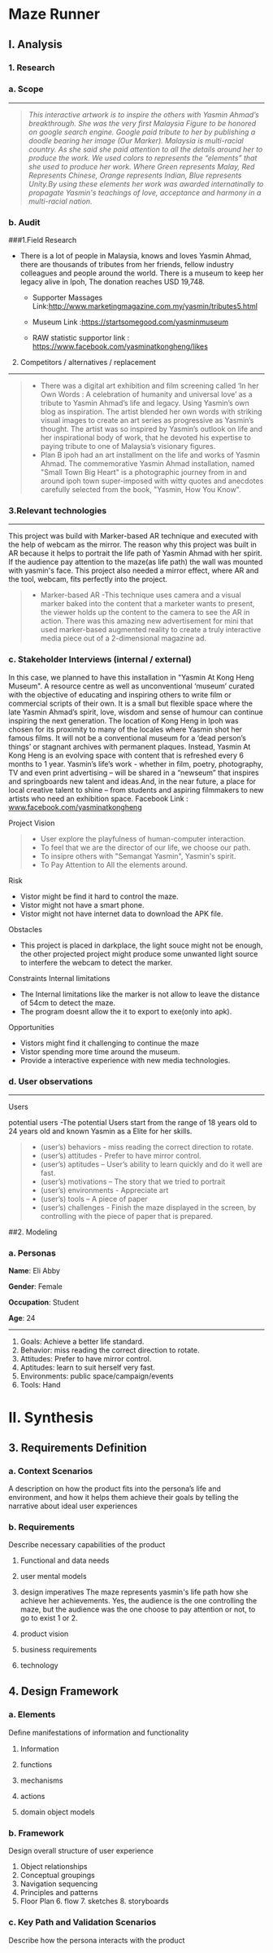 # Maze Runner
## I. Analysis

### 1. Research

### a. Scope

-------

>*This interactive artwork is to inspire the others with Yasmin Ahmad’s breakthrough. She was the very first Malaysia Figure to be honored on google search engine. Google paid tribute to her by publishing a doodle bearing her image (Our Marker). Malaysia is multi-racial country. As she said she paid attention to all the details around her to produce the work. We used colors to represents the “elements” that she used to produce her work. Where Green represents Malay, Red Represents Chinese, Orange represents Indian, Blue represents Unity.By using these elements her work was awarded internatinally to propagate Yasmin's teachings of love, acceptance and harmony in a multi-racial nation.*



### b. Audit
###1.Field Research
- There is a lot of people in Malaysia, knows and loves Yasmin Ahmad, there are thousands of tributes from her friends, fellow industry colleagues and people around the world. There is a museum to keep her legacy alive in Ipoh, The donation reaches USD 19,748.

	 * Supporter Massages Link:http://www.marketingmagazine.com.my/yasmin/tributes5.html 

	* Museum Link :https://startsomegood.com/yasminmuseum

	* RAW statistic supportor link : https://www.facebook.com/yasminatkongheng/likes

2. Competitors / alternatives / replacement
-------
>* There was a digital art exhibition and film screening called ‘In her Own Words : A celebration of humanity and universal love’ as a tribute to Yasmin Ahmad’s life and legacy. Using Yasmin’s own blog as inspiration. The artist blended her own words with striking visual images to create an art series as progressive as Yasmin’s thought. The artist was so inspired by Yasmin’s outlook on life and her inspirational body of work, that he devoted his expertise to paying tribute to one of Malaysia’s visionary figures.
>* Plan B ipoh had an art installment on the life and works of Yasmin Ahmad. The commemorative Yasmin Ahmad installation, named "Small Town Big Heart" is a photographic journey from in and around ipoh town super-imposed with witty quotes and anecdotes carefully selected from the book, "Yasmin, How You Know".


### 3.Relevant technologies
-------
This project was build with Marker-based AR technique and executed with the help of webcam as the mirror. The reason why this project was built in AR because it helps to portrait the life path of Yasmin Ahmad with her spirit. If the audience pay attention to the maze(as life path) the wall was mounted with yasmin's face. This project also needed a mirror effect, where AR and the tool, webcam, fits perfectly into the project. 

>* Marker-based AR 
>-This technique uses camera and a visual marker baked into the content that a marketer wants to present, the viewer holds up the content to the camera to see the AR in action. There was this amazing new advertisement for mini that used marker-based augmented reality to create a truly interactive media piece out of a 2-dimensional magazine ad. 



### c. Stakeholder Interviews (internal / external)
In this case, we planned to have this installation in "Yasmin At Kong Heng Museum". A resource centre as well as unconventional ‘museum’ curated with the objective of educating and inspiring others to write film or commercial scripts of their own. It is a small but flexible space where the late Yasmin Ahmad’s spirit, love, wisdom and sense of humour can continue inspiring the next generation.
The location of Kong Heng in Ipoh was chosen for its proximity to many of the locales where Yasmin shot her famous films.
It will not be a conventional museum for a ‘dead person’s things’ or stagnant archives with permanent plaques. Instead, 
Yasmin At Kong Heng is an evolving space with content that is refreshed every 6 months to 1 year. Yasmin’s life’s work - whether in film, poetry, photography, TV and even print advertising – will be shared in a “newseum” that inspires and springboards 
new talent and ideas.And, in the near future, a place for local creative talent to shine – from students and aspiring filmmakers to new artists who need an exhibition space. Facebook Link : www.facebook.com/yasminatkongheng

Project Vision
>- User explore the playfulness of human-computer interaction.
>- To feel that we are the director of our life, we choose our path.
>- To insipre others with "Semangat Yasmin", Yasmin's spirit.
>- To Pay Attention to All the elements around.

Risk
- Vistor might be find it hard to control the maze. 
- Vistor might not have a smart phone.
- Vistor might not have internet data to download the APK file.

Obstacles
- This project is placed in darkplace, the light souce might not be enough, the other projected project might produce some unwanted light source to interfere the webcam to detect the marker.


Constraints
Internal limitations
- The Internal limitations like the marker is not allow to leave the distance of 54cm to detect the maze. 
- The program doesnt allow the it to export to exe(only into apk).

Opportunities
- Vistors might find it challenging to continue the maze
- Vistor spending more time around the museum.
- Provide a interactive experience with new media technologies.

### d. User observations
-----

Users

 potential users -The potential Users start from the range of 18 years old to 24 years old and known Yasmin as a Elite for her skills.
>- (user’s) behaviors - miss reading the correct direction to rotate.
>- (user’s) attitudes - Prefer to have mirror control.
>- (user’s) aptitudes – User’s ability to learn quickly and do it well are fast.
>- (user’s) motivations – The story that we tried to portrait 
>- (user’s) environments - Appreciate art
>- (user’s) tools – A piece of paper
>- (user’s) challenges - Finish the maze displayed in the screen, by controlling with the piece of paper that is prepared.

##2. Modeling

### a. Personas

**Name**: Eli Abby

**Gender**: Female

**Occupation**: Student

**Age**: 24

------

1. Goals: Achieve a better life standard.
2. Behavior: miss reading the correct direction to rotate.
3. Attitudes: Prefer to have mirror control.
4. Aptitudes: learn to suit herself very fast.
5. Environments: public space/campaign/events
6. Tools: Hand
 

# II. Synthesis
## 3. Requirements Definition
### a. Context Scenarios
A description on how the product fits into the persona’s life and environment, and how it helps them achieve their goals by telling the narrative about ideal user experiences
### b. Requirements
Describe necessary capabilities of the product
1. Functional and data needs

2. user mental models

3. design imperatives
The maze represents yasmin's life path how she achieve her achievements. Yes, the audience is the one controlling the maze, but the audience was the one choose to pay attention or not, to go to exist 1 or 2. 

4. product vision

5. business requirements

6. technology

## 4. Design Framework
### a. Elements
Deﬁne manifestations of information and functionality
1. Information

2. functions

3. mechanisms

4. actions

5. domain object models

### b. Framework
Design overall structure of user experience
1. Object relationships
2. Conceptual groupings
3. Navigation sequencing
4. Principles and patterns
5. Floor Plan
	6. flow
	7. sketches
	8. storyboards
### c. Key Path and Validation Scenarios
Describe how the persona interacts with the product
